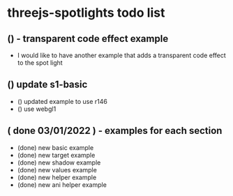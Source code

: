 # threejs-spotlights todo list

## () - transparent code effect example
* I would like to have another example that adds a transparent code effect to the spot light

## () update s1-basic
* () updated example to use r146
* () use webgl1

## ( done 03/01/2022 ) - examples for each section
* (done) new basic example
* (done) new target example
* (done) new shadow example
* (done) new values example
* (done) new helper example
* (done) new ani helper example

